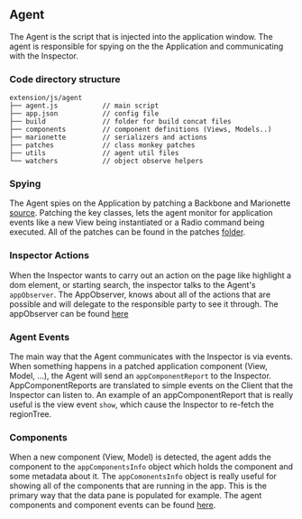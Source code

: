 ## Agent

The Agent is the script that is injected into the application window. The agent is responsible for spying on the the Application and communicating with the Inspector.


### Code directory structure
```
extension/js/agent
├── agent.js           // main script
├── app.json           // config file
├── build              // folder for build concat files
├── components         // component definitions (Views, Models..)
├── marionette         // serializers and actions
├── patches            // class monkey patches
├── utils              // agent util files
└── watchers           // object observe helpers
```



### Spying

The Agent spies on the Application by patching a Backbone and Marionette [source](../extension/js/agent/agent.js).
Patching the key classes, lets the agent monitor for application events like a new View being instantiated or a Radio command being executed. All of the patches can be found in
the patches [folder](../extension/js/agent/patches).

### Inspector Actions

When the Inspector wants to carry out an action on the page like highlight a dom element, or starting search, the inspector talks to the Agent's `appObserver`. The AppObserver, knows about all of the actions that are possible and will delegate to the responsible party to see it through. The appObserver can be found [here](../extension/js/agent/marionette/appObserver.js)


### Agent Events

The main way that the Agent communicates with the Inspector is via events. When something happens in a patched application component (View, Model, ...), the Agent will send an `appComponentReport` to the Inspector. AppComponentReports are translated to simple events on the Client that the Inspector can listen to. An example of an appComponentReport that is really useful is the view event `show`, which cause the Inspector to re-fetch the regionTree.

### Components

When a new component (View, Model) is detected, the agent adds the component to the `appComponentsInfo` object which holds the component and some metadata about it. The `appComonentsInfo` object is really useful for showing all of the components that are running in the app. This is the primary way that the data pane is populated for example.  The agent components and component events can be found [here](../extension/js/agent/components).
